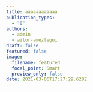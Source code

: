 ```yaml
---
title: aaaaaaaaaaaa
publication_types:
  - "0"
authors:
  - admin
  - aitor-ameztegui
draft: false
featured: false
image:
  filename: featured
  focal_point: Smart
  preview_only: false
date: 2021-03-06T17:27:29.628Z
---
```

